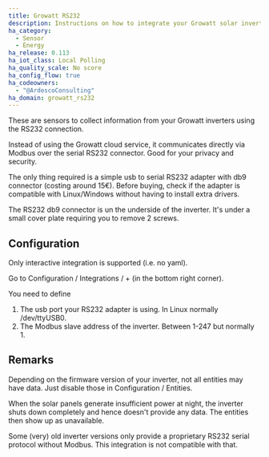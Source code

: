 ```yaml
---
title: Growatt RS232
description: Instructions on how to integrate your Growatt solar inverter within Home Assistant via the RS232 connection.
ha_category:
  - Sensor
  - Energy
ha_release: 0.113
ha_iot_class: Local Polling
ha_quality_scale: No score
ha_config_flow: true
ha_codeowners:
  - "@ArdescoConsulting"
ha_domain: growatt_rs232
---
```


These are sensors to collect information from your Growatt inverters using the RS232 connection.

Instead of using the Growatt cloud service, it communicates directly via Modbus over the serial RS232 connector. Good for your privacy and security.

The only thing required is a simple usb to serial RS232 adapter with db9 connector (costing around 15€). Before buying, check if the adapter is compatible with Linux/Windows without having to install extra drivers.

The RS232 db9 connector is un the underside of the inverter. It's under a small cover plate requiring you to remove 2 screws.

## Configuration

Only interactive integration is supported (i.e. no yaml).

Go to Configuration / Integrations / + (in the bottom right corner).

You need to define

1. The usb port your RS232 adapter is using. In Linux normally /dev/ttyUSB0.
2. The Modbus slave address of the inverter. Between 1-247 but normally 1.

## Remarks

Depending on the firmware version of your inverter, not all entities may have data. Just disable those in Configuration / Entities.

When the solar panels generate insufficient power at night, the inverter shuts down completely and hence doesn't provide any data. The entities then show up as unavailable.

Some (very) old inverter versions only provide a proprietary RS232 serial protocol without Modbus. This integration is not compatible with that.
